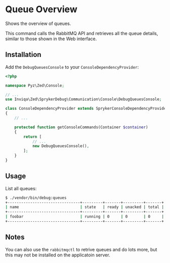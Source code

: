Queue Overview
==============

Shows the overview of queues.

This command calls the RabbitMQ API and retrieves all the queue details,
similar to those shown in the Web interface.

Installation
------------

Add the `DebugQueuesConsole` to your `ConsoleDependencyProvider`:

```php
<?php

namespace Pyz\Zed\Console;

// ...
use Inviqa\Zed\SprykerDebug\Communication\Console\DebugQueuesConsole;

class ConsoleDependencyProvider extends SprykerConsoleDependencyProvider
{
    // ...

    protected function getConsoleCommands(Container $container)
    {
        return [
            // ...
            new DebugQueuesConsole(),
        ];
    }
}
```

Usage
-----

List all queues:

```bash
$ ./vendor/bin/debug:queues
+--------------------------------+---------+-------+---------+-------+
| name                           | state   | ready | unacked | total |
+--------------------------------+---------+-------+---------+-------+
| foobar                         | running | 0     | 0       | 0     |
+--------------------------------+---------+-------+---------+-------+
```

Notes
-----

You can also use the `rabbitmqctl` to retrive queues and do lots more, but this
may not be installed on the applicatoin server.
